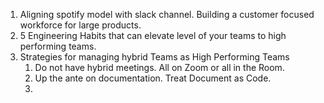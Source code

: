 1. Aligning spotify model with slack channel. Building a customer focused workforce for large products. 
2. 5 Engineering Habits that can elevate level of your teams to high performing teams. 
3. Strategies for managing hybrid Teams as High Performing Teams 
	1. Do not have hybrid meetings. All on Zoom or all in the Room. 
	2. Up the ante on documentation. Treat Document as Code. 
	3. 